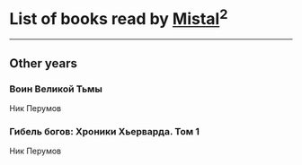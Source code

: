# List of books read by [Mistal](http://vk.com/id30558181)<sup>2</sup>
---

## Other years

### Воин Великой Тьмы
Ник Перумов


### Гибель богов: Хроники Хьерварда. Том 1
Ник Перумов




